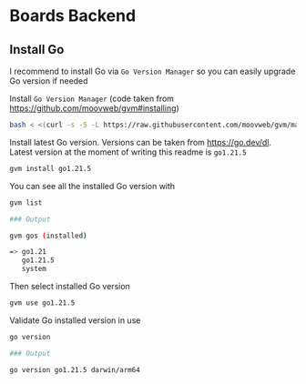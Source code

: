 # Boards Backend

## Install Go

I recommend to install Go via `Go Version Manager` so you can easily upgrade Go version if needed

Install `Go Version Manager` (code taken from https://github.com/moovweb/gvm#installing)

```bash
bash < <(curl -s -S -L https://raw.githubusercontent.com/moovweb/gvm/master/binscripts/gvm-installer)
```

Install latest Go version. Versions can be taken from https://go.dev/dl. Latest version at the moment of writing this readme is `go1.21.5`

```bash
gvm install go1.21.5
```

You can see all the installed Go version with 

```bash
gvm list

### Output

gvm gos (installed)

=> go1.21
   go1.21.5
   system
```

Then select installed Go version

```bash
gvm use go1.21.5
```

Validate Go installed version in use

```bash
go version

### Output

go version go1.21.5 darwin/arm64
```

